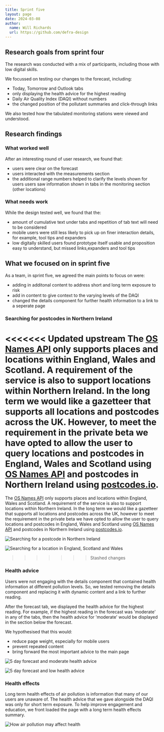 ```yaml
---
title: Sprint five
layout: page
date: 2024-03-08
author:
  name: Will Richards
  url: https://github.com/defra-design
---
```


## Research goals from sprint four

The research was conducted with a mix of participants, including those with low digital skills.

We focussed on testing our changes to the forecast, including:
* Today, Tomorrow and Outlook tabs
* only displaying the health advice for the highest reading
* Daily Air Quality Index (DAQI) without numbers  
* the changed position of the pollutant summaries and click-through links

We also tested how the tabulated monitoring stations were viewed and understood.






## Research findings

### What worked well

After an interesting round of user research, we found that: 
* users were clear on the forecast
* users interacted with the measurements section
* the additional range numbers helped to clarify the levels shown for users
users saw information shown in tabs in the monitoring section (other locations)


### What needs work

While the design tested well, we found that the:
* amount of cumulative text under tabs and repetition of tab text will need to be considered
* mobile users were still less likely to pick up on finer interaction details, for example, tool tips and expanders
* low digitally skilled users found prototype itself usable and proposition easy to understand, but missed links,expanders and tool tips


## What we focused on in sprint five

As a team, in sprint five, we agreed the main points to focus on were:  

* adding in additonal content to address short and long term exposure to risk
* add in content to give context to the varying levels of the DAQI
* changed the details component for further health information to a link to a seperate page

### Searching for postcodes in Northern Ireland 

<<<<<<< Updated upstream
The [OS Names API](https://www.ordnancesurvey.co.uk/products/os-names-api) only supports places and locations within England, Wales and Scotland. A requirement of the service is also to support locations within Northern Ireland. In the long term we would like a gazetteer that supports all locations and postcodes across the UK. However, to meet the requirement in the private beta we have opted to allow the user to query locations and postcodes in England, Wales and Scotland using [OS Names API](https://www.ordnancesurvey.co.uk/products/) and postcodes in Northern Ireland using [postcodes.io](https://postcodes.io/).
=======
The [OS Names API](https://www.ordnancesurvey.co.uk/products/os-names-api) only supports places and locations within England, Wales and Scotland. A requirement of the service is also to support locations within Northern Ireland. In the long term we would like a gazetteer that supports all locations and postcodes across the UK, however to meet the requirement in the private beta we have opted to allow the user to query locations and postcodes in England, Wales and Scotland using [OS Names API](https://www.ordnancesurvey.co.uk/products/) and postcodes in Northern Ireland using [postcodes.io](https://postcodes.io/).



![Searching for a postcode in Northern Ireland](../../images/sprint-five/ni-postcode-search.png
 "Searching for postcodes in Northern Ireland ")



 ![Searching for a location in England, Scotland and Wales](../../images/sprint-five/where-do-you-want-to-check.png
 "Searching for a location in England, Scotland and Wales")


>>>>>>> Stashed changes
   

### Health advice

Users were not engaging with the details component that contained health information at different pollution levels. So, we tested removing the details component and replacing it with dynamic content and a link to further reading.

After the forecast tab, we displayed the health advice for the highest reading. For example, if the highest reading in the forecast was 'moderate' in any of the tabs, then the health advice for 'moderate' would be displayed in the section below the forecast.

We hypothesised that this would:
* reduce page weight, especially for mobile users
* prevent repeated content
* bring forward the most important advice to the main page


![5 day forecast and moderate health advice](../../images/sprint-five/moderate-forecast.png "5 day forecast and moderate health advice")

![5 day forecast and low health advice](../../images/sprint-five/moderate-forecast.png "5 day forecast and moderate health advice")

### Health effects

Long term health effects of air pollution is information that many of our users are unaware of. The health advice that we gave alongside the DAQI was only for short term exposure. To help improve engagement and education, we front loaded the page with a long term health effects summary. 

![How air pollution may affect health](../../images/sprint-five/how-air-pollution.png "How air pollution may affect health")


